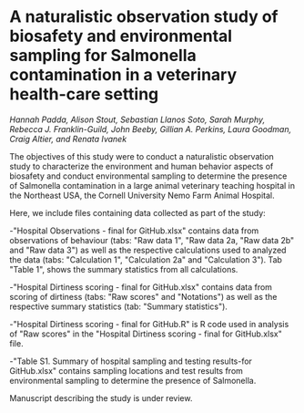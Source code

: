 # A naturalistic observation study of biosafety and environmental sampling for Salmonella contamination in a veterinary health-care setting
*Hannah Padda, Alison Stout, Sebastian Llanos Soto, Sarah Murphy, Rebecca J. Franklin-Guild, John Beeby, Gillian A. Perkins, Laura Goodman, Craig Altier, and Renata Ivanek*

The objectives of this study were to conduct a naturalistic observation study to characterize the environment and human behavior aspects of biosafety and conduct environmental sampling to determine the presence of Salmonella contamination in a large animal veterinary teaching hospital in the Northeast USA, the Cornell University Nemo Farm Animal Hospital.  

Here, we include files containing data collected as part of the study:

-"Hospital Observations - final for GitHub.xlsx" contains data from observations of behaviour (tabs: "Raw data 1", "Raw data 2a, "Raw data 2b" and "Raw data 3") as well as the respective calculations used to analyzed the data (tabs: "Calculation 1", "Calculation 2a" and "Calculation 3"). Tab "Table 1", shows the summary statistics from all calculations.

-"Hospital Dirtiness scoring - final for GitHub.xlsx" contains data from scoring of dirtiness (tabs: "Raw scores" and "Notations") as well as the respective summary statistics (tab: "Summary statistics"). 

-"Hospital Dirtiness scoring - final for GitHub.R" is R code used in analysis of "Raw scores" in the "Hospital Dirtiness scoring - final for GitHub.xlsx" file. 

-"Table S1. Summary of hospital sampling and testing results-for GitHub.xlsx" contains sampling locations and test results from environmental sampling to determine the presence of Salmonella.

Manuscript describing the study is under review. 
